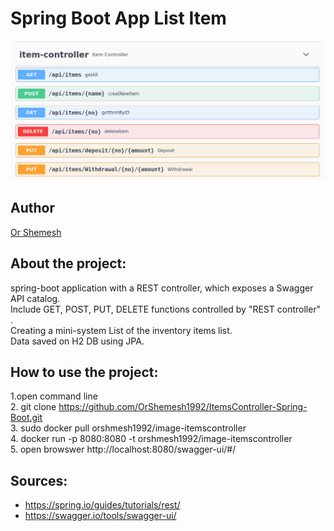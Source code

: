 # Spring Boot App List Item
![image](https://raw.githubusercontent.com/OrShemesh1992/ItemsController-Spring-Boot/main/image/image_project.png)


## Author
 [Or Shemesh](https://github.com/OrShemesh1992)


## About the project:
spring-boot application with a REST controller, which exposes a Swagger API catalog.<br />
Include GET, POST, PUT, DELETE functions controlled by "REST controller" .<br />
Creating a mini-system List of the inventory items list.<br />
Data saved on H2 DB using JPA.


## How to use the project:
1.open command line<br />
2. git clone https://github.com/OrShemesh1992/ItemsController-Spring-Boot.git<br />
3. sudo docker pull orshmesh1992/image-itemscontroller<br />
4. docker run -p 8080:8080 -t orshmesh1992/image-itemscontroller<br />
5. open browswer http://localhost:8080/swagger-ui/#/

## Sources:

* https://spring.io/guides/tutorials/rest/
* https://swagger.io/tools/swagger-ui/
